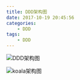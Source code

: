 ```yaml
---
title: DDD架构图
date: 2017-10-19 20:45:56
categories:
    - DDD
tags:
    - DDD
---
```


![DDD架构图](http://oqcey66z7.bkt.clouddn.com/public/resource/DDD/DDD-architecture.png)

![koala架构图](http://oqcey66z7.bkt.clouddn.com/public/resource/DDD/DDD-koala.jpg)
